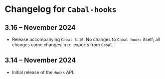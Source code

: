 # Changelog for `Cabal-hooks`

## 3.16 – November 2024

  * Release accompanying `Cabal-3.16`.
    No changes to `Cabal-hooks` itself; all changes come changes in re-exports
    from `Cabal`.

## 3.14 – November 2024

  * Initial release of the `Hooks` API.

